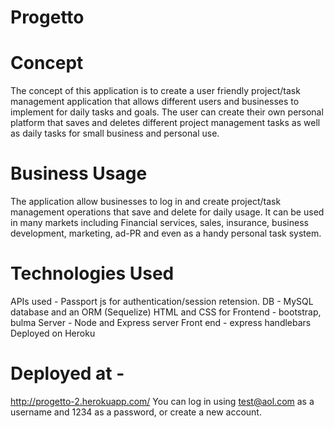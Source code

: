 # Progetto


# Concept
 The concept of this application is to create a user friendly project/task management application that allows different users and businesses to implement for daily tasks and goals. The user can create their own personal platform that saves and deletes different project management tasks as well as daily tasks for small business and personal use. 


# Business Usage
 The application allow businesses to log in and create project/task management operations that save and delete for daily usage. It can be used in many markets including Financial services, sales, insurance, business development, marketing, ad-PR and even as a handy personal task system. 

# Technologies Used

APIs used - Passport js for authentication/session retension. 
DB - MySQL database and an ORM (Sequelize)
HTML and CSS for Frontend - bootstrap, bulma
Server - Node and Express server
Front end - express handlebars
Deployed on Heroku


# Deployed at - 
http://progetto-2.herokuapp.com/
You can log in using test@aol.com as a username and 1234 as a password, or create a new account.

